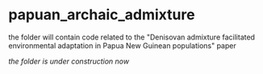 # papuan_archaic_admixture
the folder will contain code related to the "Denisovan admixture facilitated environmental adaptation in Papua New Guinean populations" paper


*the folder is under construction now*
